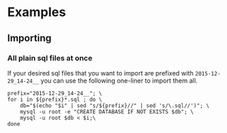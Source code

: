 # Examples

## Importing

### All plain sql files at once

If your desired sql files that you want to import are prefixed with `2015-12-29_14-24__` you can use the following one-liner to import them all.


```shell
prefix="2015-12-29_14-24__"; \
for i in ${prefix}*.sql ; do \
    db="$(echo "$i" | sed "s/${prefix}//" | sed 's/\.sql//')"; \
    mysql -u root -e "CREATE DATABASE IF NOT EXISTS $db"; \
    mysql -u root $db < $i;\
done
```
